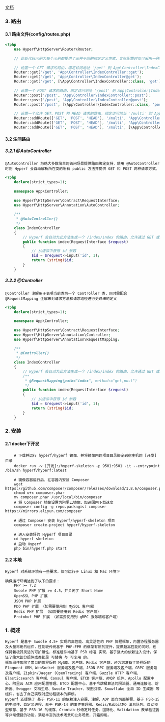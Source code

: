 [文档](https://hyperf.wiki/2.0/#/README)
### 3. 路由
#### 3.1 路由文件(config/routes.php)
```php
<?php
    use Hyperf\HttpServer\Router\Router;
    
    // 此处代码示例为每个示例都提供了三种不同的绑定定义方式，实际配置时仅可采用一种且仅定义一次相同的路由
    
    // 设置一个 GET 请求的路由，绑定访问地址 '/get' 到 App\Controller\IndexController 的 get 方法
    Router::get('/get', 'App\Controller\IndexController::get');
    Router::get('/get', 'App\Controller\IndexController@get');
    Router::get('/get', [\App\Controller\IndexController::class, 'get']);
    
    // 设置一个 POST 请求的路由，绑定访问地址 '/post' 到 App\Controller\IndexController 的 post 方法
    Router::post('/post', 'App\Controller\IndexController::post');
    Router::post('/post', 'App\Controller\IndexController@post');
    Router::post('/post', [\App\Controller\IndexController::class, 'post']);
    
    // 设置一个允许 GET、POST 和 HEAD 请求的路由，绑定访问地址 '/multi' 到 App\Controller\IndexController 的 multi 方法
    Router::addRoute(['GET', 'POST', 'HEAD'], '/multi', 'App\Controller\IndexController::multi');
    Router::addRoute(['GET', 'POST', 'HEAD'], '/multi', 'App\Controller\IndexController@multi');
    Router::addRoute(['GET', 'POST', 'HEAD'], '/multi', [\App\Controller\IndexController::class, 'multi']);
```
#### 3.2 注间路由
##### 3.2.1 @AutoController
    @AutoController 为绝大多数简单的访问场景提供路由绑定支持，使用 @AutoController 时则 Hyperf 会自动解析所在类的所有 public 方法并提供 GET 和 POST 两种请求方式。
```php
<?php
    declare(strict_types=1);
    
    namespace App\Controller;
    
    use Hyperf\HttpServer\Contract\RequestInterface;
    use Hyperf\HttpServer\Annotation\AutoController;
    
    /**
     * @AutoController()
     */
    class IndexController
    {
        // Hyperf 会自动为此方法生成一个 /index/index 的路由，允许通过 GET 或 POST 方式请求
        public function index(RequestInterface $request)
        {
            // 从请求中获得 id 参数
            $id = $request->input('id', 1);
            return (string)$id;
        }
    }
```
##### 3.2.2 @Controller
    @Controller 注解用于表明当前类为一个 Controller 类，同时需配合 @RequestMapping 注解来对请求方法和请求路径进行更详细的定义
```php
<?php
    declare(strict_types=1);
    
    namespace App\Controller;
    
    use Hyperf\HttpServer\Contract\RequestInterface;
    use Hyperf\HttpServer\Annotation\Controller;
    use Hyperf\HttpServer\Annotation\RequestMapping;
    
    /**
     * @Controller()
     */
    class IndexController
    {
        // Hyperf 会自动为此方法生成一个 /index/index 的路由，允许通过 GET 或 POST 方式请求
        /**
         * @RequestMapping(path="index", methods="get,post")
         */
        public function index(RequestInterface $request)
        {
            // 从请求中获得 id 参数
            $id = $request->input('id', 1);
            return (string)$id;
        }
    }
```


### 2. 安装
#### 2.1 docker下开发
```shell script
    # 下载并运行 hyperf/hyperf 镜像，并将镜像内的项目目录绑定到宿主机的 [开发]目录
    docker run -v [开发]:/hyperf-skeleton -p 9501:9501 -it --entrypoint /bin/sh hyperf/hyperf:latest    

    # 镜像容器运行后，在容器内安装 Composer
    wget https://github.com/composer/composer/releases/download/1.8.6/composer.phar
    chmod u+x composer.phar
    mv composer.phar /usr/local/bin/composer
    # 将 Composer 镜像设置为阿里云镜像，加速国内下载速度
    composer config -g repo.packagist composer https://mirrors.aliyun.com/composer
    
    # 通过 Composer 安装 hyperf/hyperf-skeleton 项目
    composer create-project hyperf/hyperf-skeleton
    
    # 进入安装好的 Hyperf 项目目录
    cd hyperf-skeleton
    # 启动 Hyperf
    php bin/hyperf.php start
```
#### 2.2 本地
    Hyperf 对系统环境有一些要求，仅可运行于 Linux 和 Mac 环境下
    
    确保运行环境达到了以下的要求：
        PHP >= 7.2
        Swoole PHP 扩展 >= 4.5，并关闭了 Short Name
        OpenSSL PHP 扩展
        JSON PHP 扩展
        PDO PHP 扩展 （如需要使用到 MySQL 客户端）
        Redis PHP 扩展 （如需要使用到 Redis 客户端）
        Protobuf PHP 扩展 （如需要使用到 gRPC 服务端或客户端）
### 1. 概述
    Hyperf 是基于 Swoole 4.5+ 实现的高性能、高灵活性的 PHP 协程框架，内置协程服务器及大量常用的组件，性能较传统基于 PHP-FPM 的框架有质的提升，提供超高性能的同时，也保持着极其灵活的可扩展性，标准组件均基于 PSR 标准 实现，基于强大的依赖注入设计，保证了绝大部分组件或类都是 可替换 与 可复用 的。
    框架组件库除了常见的协程版的 MySQL 客户端、Redis 客户端，还为您准备了协程版的 Eloquent ORM、WebSocket 服务端及客户端、JSON RPC 服务端及客户端、GRPC 服务端及客户端、Zipkin/Jaeger (OpenTracing) 客户端、Guzzle HTTP 客户端、Elasticsearch 客户端、Consul 客户端、ETCD 客户端、AMQP 组件、Apollo 配置中心、阿里云 ACM 应用配置管理、ETCD 配置中心、基于令牌桶算法的限流器、通用连接池、熔断器、Swagger 文档生成、Swoole Tracker、视图引擎、Snowflake 全局 ID 生成器 等组件，省去了自己实现对应协程版本的麻烦。
    Hyperf 还提供了 基于 PSR-11 的依赖注入容器、注解、AOP 面向切面编程、基于 PSR-15 的中间件、自定义进程、基于 PSR-14 的事件管理器、Redis/RabbitMQ 消息队列、自动模型缓存、基于 PSR-16 的缓存、Crontab 秒级定时任务、国际化、Validation 表单验证器 等非常便捷的功能，满足丰富的技术场景和业务场景，开箱即用。